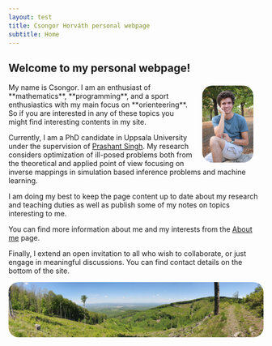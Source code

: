 ```yaml
---
layout: test
title: Csongor Horváth personal webpage
subtitle: Home
---
```

## Welcome to my personal webpage!

<img style="float: right; margin: 5px 20px;  border-radius:20px; " src="\img\profil.JPG" alt="Profile picture" width="20%" height="20%">
My name is Csongor. I am an enthusiast of **mathematics**, **programming**, and a sport enthusiastics with my main focus on **orienteering**. So if you are interested in any of these topics you might find interesting contents in my site.

Currently, I am a PhD candidate in Uppsala University under the supervision of [Prashant Singh](https://www.prashantsingh.se/). My research considers optimization of ill-posed problems both from the theoretical and applied point of view focusing on inverse mappings in simulation based inference problems and machine learning.

I am doing my best to keep the page content up to date about my research and teaching duties as well as publish some of my notes on topics interesting to me. 

You can find more information about me and my interests from the [About me](/about/about) page.

Finally, I extend an open invitation to all who wish to collaborate, or just engage in meaningful discussions. You can find contact details on the bottom of the site.

<img style="float: right; margin: 0px 0px;  border-radius:20px; "  src="\img\taj.jpg" alt="Mátra">